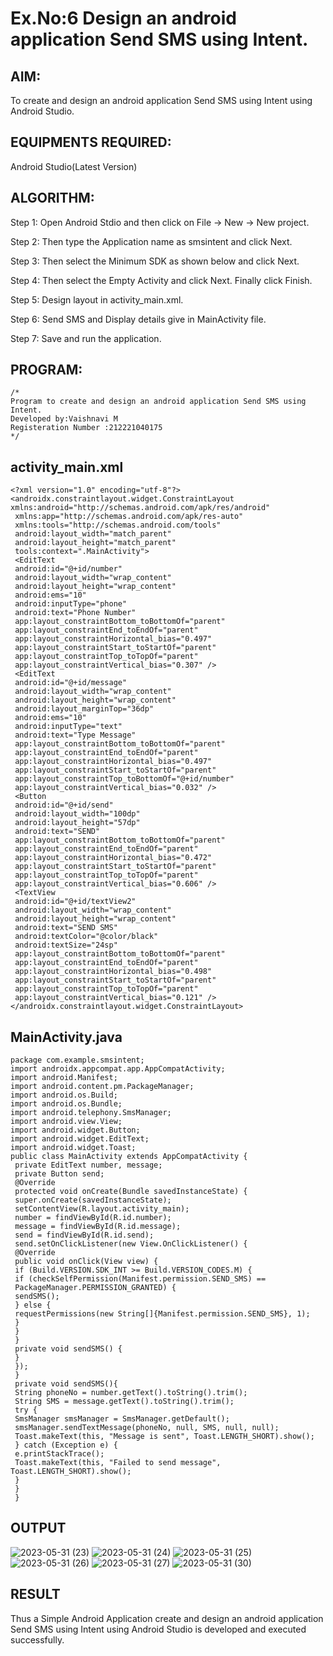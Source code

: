 
# Ex.No:6 Design an android application Send SMS using Intent.


## AIM:

To create and design an android application Send SMS using Intent using Android Studio.

## EQUIPMENTS REQUIRED:

Android Studio(Latest Version)

## ALGORITHM:

Step 1: Open Android Stdio and then click on File -> New -> New project.

Step 2: Then type the Application name as smsintent and click Next. 

Step 3: Then select the Minimum SDK as shown below and click Next.

Step 4: Then select the Empty Activity and click Next. Finally click Finish.

Step 5: Design layout in activity_main.xml.

Step 6: Send SMS and Display details give in MainActivity file.

Step 7: Save and run the application.

## PROGRAM:
```
/*
Program to create and design an android application Send SMS using Intent.
Developed by:Vaishnavi M
Registeration Number :212221040175
*/
```
## activity_main.xml
```
<?xml version="1.0" encoding="utf-8"?>
<androidx.constraintlayout.widget.ConstraintLayout 
xmlns:android="http://schemas.android.com/apk/res/android"
 xmlns:app="http://schemas.android.com/apk/res-auto"
 xmlns:tools="http://schemas.android.com/tools"
 android:layout_width="match_parent"
 android:layout_height="match_parent"
 tools:context=".MainActivity">
 <EditText
 android:id="@+id/number"
 android:layout_width="wrap_content"
 android:layout_height="wrap_content"
 android:ems="10"
 android:inputType="phone"
 android:text="Phone Number"
 app:layout_constraintBottom_toBottomOf="parent"
 app:layout_constraintEnd_toEndOf="parent"
 app:layout_constraintHorizontal_bias="0.497"
 app:layout_constraintStart_toStartOf="parent"
 app:layout_constraintTop_toTopOf="parent"
 app:layout_constraintVertical_bias="0.307" />
 <EditText
 android:id="@+id/message"
 android:layout_width="wrap_content"
 android:layout_height="wrap_content"
 android:layout_marginTop="36dp"
 android:ems="10"
 android:inputType="text"
 android:text="Type Message"
 app:layout_constraintBottom_toBottomOf="parent"
 app:layout_constraintEnd_toEndOf="parent"
 app:layout_constraintHorizontal_bias="0.497"
 app:layout_constraintStart_toStartOf="parent"
 app:layout_constraintTop_toBottomOf="@+id/number"
 app:layout_constraintVertical_bias="0.032" />
 <Button
 android:id="@+id/send"
 android:layout_width="100dp"
 android:layout_height="57dp"
 android:text="SEND"
 app:layout_constraintBottom_toBottomOf="parent"
 app:layout_constraintEnd_toEndOf="parent"
 app:layout_constraintHorizontal_bias="0.472"
 app:layout_constraintStart_toStartOf="parent"
 app:layout_constraintTop_toTopOf="parent"
 app:layout_constraintVertical_bias="0.606" />
 <TextView
 android:id="@+id/textView2"
 android:layout_width="wrap_content"
 android:layout_height="wrap_content"
 android:text="SEND SMS"
 android:textColor="@color/black"
 android:textSize="24sp"
 app:layout_constraintBottom_toBottomOf="parent"
 app:layout_constraintEnd_toEndOf="parent"
 app:layout_constraintHorizontal_bias="0.498"
 app:layout_constraintStart_toStartOf="parent"
 app:layout_constraintTop_toTopOf="parent"
 app:layout_constraintVertical_bias="0.121" />
</androidx.constraintlayout.widget.ConstraintLayout>
```

## MainActivity.java
```
package com.example.smsintent;
import androidx.appcompat.app.AppCompatActivity;
import android.Manifest;
import android.content.pm.PackageManager;
import android.os.Build;
import android.os.Bundle;
import android.telephony.SmsManager;
import android.view.View;
import android.widget.Button;
import android.widget.EditText;
import android.widget.Toast;
public class MainActivity extends AppCompatActivity {
 private EditText number, message;
 private Button send;
 @Override
 protected void onCreate(Bundle savedInstanceState) {
 super.onCreate(savedInstanceState);
 setContentView(R.layout.activity_main);
 number = findViewById(R.id.number);
 message = findViewById(R.id.message);
 send = findViewById(R.id.send);
 send.setOnClickListener(new View.OnClickListener() {
 @Override
 public void onClick(View view) {
 if (Build.VERSION.SDK_INT >= Build.VERSION_CODES.M) {
 if (checkSelfPermission(Manifest.permission.SEND_SMS) ==
 PackageManager.PERMISSION_GRANTED) {
 sendSMS();
 } else {
 requestPermissions(new String[]{Manifest.permission.SEND_SMS}, 1);
 }
 }
 }
 private void sendSMS() {
 }
 });
 }
 private void sendSMS(){
 String phoneNo = number.getText().toString().trim();
 String SMS = message.getText().toString().trim();
 try {
 SmsManager smsManager = SmsManager.getDefault();
 smsManager.sendTextMessage(phoneNo, null, SMS, null, null);
 Toast.makeText(this, "Message is sent", Toast.LENGTH_SHORT).show();
 } catch (Exception e) {
 e.printStackTrace();
 Toast.makeText(this, "Failed to send message", Toast.LENGTH_SHORT).show();
 }
 }
 }
```
## OUTPUT
![2023-05-31 (23)](https://github.com/Vaish-1011/Mobile-Application-Development/assets/135130074/92d21de2-2f45-4beb-8882-6a6ad3eb3c3c)
![2023-05-31 (24)](https://github.com/Vaish-1011/Mobile-Application-Development/assets/135130074/2e06736c-1ec4-4c4a-a22a-3536b99d494b)
![2023-05-31 (25)](https://github.com/Vaish-1011/Mobile-Application-Development/assets/135130074/1ef083db-d784-4cf0-8e60-25fe611c8ba4)
![2023-05-31 (26)](https://github.com/Vaish-1011/Mobile-Application-Development/assets/135130074/4172ca21-f478-4017-b5fd-35ae49782a25)
![2023-05-31 (27)](https://github.com/Vaish-1011/Mobile-Application-Development/assets/135130074/bd7a884a-0c3b-4cde-bed6-24953ec9df5c)
![2023-05-31 (30)](https://github.com/Vaish-1011/Mobile-Application-Development/assets/135130074/124a1a52-7adc-40d5-a435-506336f3a45b)






## RESULT
Thus a Simple Android Application create and design an android application Send SMS using Intent using Android Studio is developed and executed successfully.
